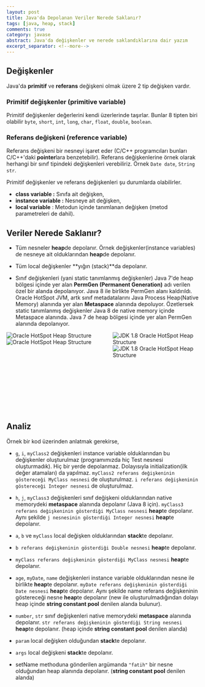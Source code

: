 ```yaml
---
layout: post
title: Java'da Depolanan Veriler Nerede Saklanır?
tags: [java, heap, stack]
comments: true
category: javase
abstract: Java'da değişkenler ve nerede saklandıklarına dair yazım
excerpt_separator: <!--more-->
---
```


## Değişkenler

Java'da **primitif** ve **referans** değişkeni olmak üzere 2 tip değişken vardır.<!--more-->

### Primitif değişkenler (primitive variable)
Primitif değişkenler değerlerini kendi üzerlerinde taşırlar. Bunlar 8 tipten biri olabilir `byte`, `short`, `int`, `long`, `char`, `float`, `double`, `boolean`.

### Referans değişkeni (reference variable)
Referans değişkeni bir nesneyi işaret eder (C/C++ programcıları bunları C/C++'daki **pointer**lara benzetebilir). Referans değişkenlerine örnek olarak herhangi bir sınıf tipindeki değişkenleri verebiliriz. Örnek `Date date`, `String str`.

Primitif değişkenler ve referans değişkenleri şu durumlarda olabilirler.

* **class variable :** Sınıfa ait değişken,
* **instance variable :** Nesneye ait değişken,
* **local variable** : Metodun içinde tanımlanan değişken (metod parametreleri de dahil).

## Veriler Nerede Saklanır?
* Tüm nesneler **heap**de depolanır. Örnek değişkenler(instance variables) de nesneye ait olduklarından **heap**de depolanır.

* Tüm local değişkenler **yığın (stack)**da depolanır.

* Sınıf değişkenleri (yani static tanımlanmış değişkenler) Java 7'de heap bölgesi içinde yer alan **PermGen (Permanent Generation)** adı verilen özel bir alanda depolanıyor. Java 8 ile birlikte PermGen alanı kaldırıldı. Oracle HotSpot JVM, artk sınıf metadatalarını Java Process Heap(Native Memory) alanında yer alan **Metaspace** alanında depoluyor. Özetlersek static tanımlanmış değişkenler Java 8 de native memory içinde Metaspace alanında. Java 7 de heap bölgesi içinde yer alan PermGen alanında depolanıyor.

<img style="max-width: 45%;" align="left" src="/images/javada-depolanan-veriler-nerede-saklanır/permgen.png" alt="Oracle HotSpot Heap Structure" height="auto">

<img style="max-width: 45%;" align="right" src="/images/javada-depolanan-veriler-nerede-saklanır/metaspace.png" alt="JDK 1.8 Oracle HotSpot Heap Structure" height="auto">

<img style="max-width: 45%;" align="left" src="{{ site.baseurl }}/images/javada-depolanan-veriler-nerede-saklanır/permgen.png" alt="Oracle HotSpot Heap Structure" height="auto">

<img style="max-width: 45%;" align="right" src="{{ site.baseurl }}/images/javada-depolanan-veriler-nerede-saklanır/metaspace.png" alt="JDK 1.8 Oracle HotSpot Heap Structure" height="auto">

<br/><br/><br/><br/><br/><br/><br/><br/><br/><br/><br/><br/>

## Analiz

Örnek bir kod üzerinden anlatmak gerekirse,

<script src="https://gist.github.com/FatihBozik/8ddab996978a20b24219c28a1ec6e775.js"></script>

* `g`, `i`, `myClass2` değişkenleri instance variable olduklarından bu değişkenler oluşturulmaz (programımızda hiç Test nesnesi oluşturmadık). Hiç bir yerde depolanmaz. Dolayısıyla initialization(ilk değer atamaları) da yapılmaz. `myClass2 referans değişkeninin göstereceği MyClass nesnesi` de oluşturulmaz. `i referans değişkeninin göstereceği Integer nesnesi` de oluşturulmaz.

* `h`, `j`, `myClass3` değişkenleri sınıf değişkeni olduklarından native memorydeki **metaspace** alanında depolanır (Java 8 için). `myClass3 referans değişkeninin gösterdiği MyClass nesnesi` **heap**te depolanır. Aynı şekilde `j nesnesinin gösterdiği Integer nesnesi` **heap**te depolanır.

* `a`, `b` ve `myClass` local değişken olduklarından **stack**te depolanır.

* `b referans değişkeninin gösterdiği Double nesnesi` **heap**te depolanır.

* `myClass referans değişkeninin gösterdiği MyClass nesnesi` **heap**te depolanır.

* `age`, `myDate`, `name` değişkenleri instance variable olduklarından nesne ile birlikte **heap**te depolanır. `myDate referans değişkeninin gösterdiği Date nesnesi` **heap**te depolanır. Aynı şekilde name referans değişkeninin göstereceği nesne **heap**te depolanır (new ile oluşturulmadığından dolayı heap içinde **string constant pool** denilen alanda bulunur).

* `number`, `str` sınıf değişkenleri native memorydeki **metaspace** alanında depolanır. `str referans değişkeninin gösterdiği String nesnesi` **heap**te depolanır. (heap içinde **string constant pool** denilen alanda)

* `param` local değişken olduğundan **stack**te depolanır.

* `args` local değişkeni **stack**te depolanır.

* setName methoduna gönderilen argümanda `"fatih"` bir nesne olduğundan heap alanında depolanır. (**string constant pool** denilen alanda)
